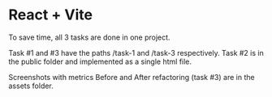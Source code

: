 # React + Vite

To save time, all 3 tasks are done in one project.

Task #1 and #3 have the paths /task-1 and /task-3 respectively.
Task #2 is in the public folder and implemented as a single html file.

Screenshots with metrics Before and After refactoring (task #3) are in the assets folder.
